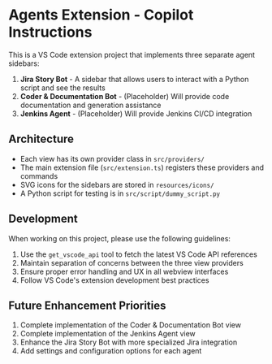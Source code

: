 <!-- Use this file to provide workspace-specific custom instructions to Copilot. For more details, visit https://code.visualstudio.com/docs/copilot/copilot-customization#_use-a-githubcopilotinstructionsmd-file -->

# Agents Extension - Copilot Instructions

This is a VS Code extension project that implements three separate agent sidebars:

1. **Jira Story Bot** - A sidebar that allows users to interact with a Python script and see the results
2. **Coder & Documentation Bot** - (Placeholder) Will provide code documentation and generation assistance
3. **Jenkins Agent** - (Placeholder) Will provide Jenkins CI/CD integration

## Architecture

- Each view has its own provider class in `src/providers/`
- The main extension file (`src/extension.ts`) registers these providers and commands
- SVG icons for the sidebars are stored in `resources/icons/`
- A Python script for testing is in `src/script/dummy_script.py`

## Development

When working on this project, please use the following guidelines:

1. Use the `get_vscode_api` tool to fetch the latest VS Code API references
2. Maintain separation of concerns between the three view providers
3. Ensure proper error handling and UX in all webview interfaces
4. Follow VS Code's extension development best practices

## Future Enhancement Priorities

1. Complete implementation of the Coder & Documentation Bot view
2. Complete implementation of the Jenkins Agent view
3. Enhance the Jira Story Bot with more specialized Jira integration
4. Add settings and configuration options for each agent

